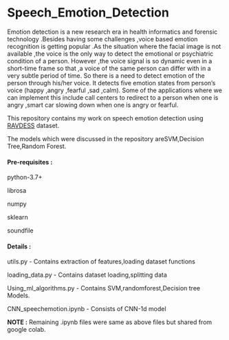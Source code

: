 # Speech_Emotion_Detection
   
   Emotion detection is a new research era in health informatics and forensic technology
.Besides having some challenges ,voice based emotion recognition is getting popular .As
the situation where the facial image is not available ,the voice is the only way to detect
the emotional or psychiatric condition of a person. 
However ,the voice signal is so dynamic even in a short-time frame so that ,a voice of the same person can differ with in
a very subtle period of time. So there is a need to detect emotion of the person through
his/her voice. It detects five emotion states from person’s voice (happy ,angry ,fearful
,sad ,calm). Some of the applications where we can implement this include call centers
to redirect to a person when one is angry ,smart car slowing down when one is angry or
fearful.

This repository contains my work on speech emotion detection using  <a href="https://zenodo.org/record/1188976#.Xl-poCEzZ0w" > RAVDESS</a> dataset.

The models which were discussed in the repository areSVM,Decision Tree,Random Forest.
 
 <h4>Pre-requisites : </h4>
    <p>python-3.7+</p>
    <p>librosa</p>
    <p>numpy</p>
    <p>sklearn</p>
    <p>soundfile</p>
 <h4> Details :</h4>
   <p>utils.py                - Contains extraction of features,loading dataset functions</p>
   <p>loading_data.py         - Contains dataset loading,splitting data</p>
   <p>Using_ml_algorithms.py  - Contains SVM,randomforest,Decision tree Models.</p>
   <p>CNN_speechemotion.ipynb - Consists of CNN-1d model</p>
<b>NOTE :</b> Remaining .ipynb files were same as above files but shared from google colab.
   
 
 
